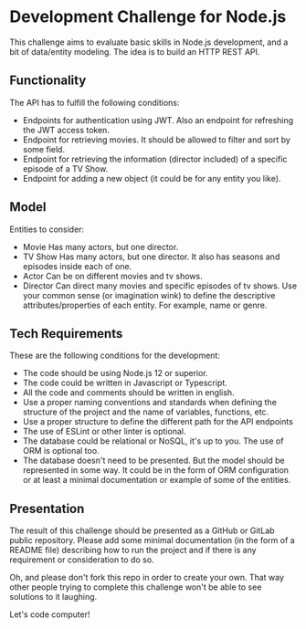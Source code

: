 # Development Challenge for Node.js

This challenge aims to evaluate basic skills in Node.js development, and a bit of data/entity modeling. The idea is to build an HTTP REST API.

## Functionality
The API has to fulfill the following conditions:

* Endpoints for authentication using JWT. Also an endpoint for refreshing the JWT access token.  
* Endpoint for retrieving movies. It should be allowed to filter and sort by some field.  
* Endpoint for retrieving the information (director included) of a specific episode of a TV Show.  
* Endpoint for adding a new object (it could be for any entity you like).


## Model
Entities to consider:

* Movie
Has many actors, but one director.
* TV Show
Has many actors, but one director. It also has seasons and episodes inside each of one.
* Actor
Can be on different movies and tv shows.
* Director
Can direct many movies and specific episodes of tv shows.
Use your common sense (or imagination wink) to define the descriptive attributes/properties of each entity. For example, name or genre.

## Tech Requirements
These are the following conditions for the development:

* The code should be using Node.js 12 or superior.
* The code could be written in Javascript or Typescript.
* All the code and comments should be written in english.
* Use a proper naming conventions and standards when defining the structure of the project and the name of variables, functions, etc.
* Use a proper structure to define the different path for the API endpoints
* The use of ESLint or other linter is optional.
* The database could be relational or NoSQL, it's up to you. The use of ORM is optional too.
* The database doesn't need to be presented. But the model should be represented in some way. It could be in the form of ORM configuration or at least a minimal documentation or example of some of the entities.


## Presentation
The result of this challenge should be presented as a GitHub or GitLab public repository.
Please add some minimal documentation (in the form of a README file) describing how to run the project and if there is any requirement or consideration to do so.

Oh, and please don't fork this repo in order to create your own. That way other people trying to complete this challenge won't be able to see solutions to it laughing.

Let's code computer!
